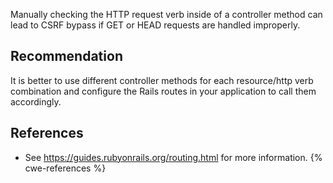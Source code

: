 Manually checking the HTTP request verb inside of a controller method can lead to CSRF bypass if GET or HEAD requests are handled improperly.


## Recommendation
It is better to use different controller methods for each resource/http verb combination and configure the Rails routes in your application to call them accordingly.


## References
* See https://guides.rubyonrails.org/routing.html for more information.
{% cwe-references %}
